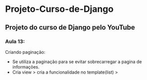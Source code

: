# Projeto-Curso-de-Django
## Projeto do curso de Django pelo YouTube

### Aula 13:
Criando paginação:

- Se utiliza a paginação para se evitar sobrecarregar a pagina de informações.
- Cria view > cria a funcionalidade no template(list) >

